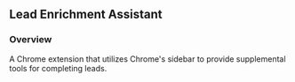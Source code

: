 ## Lead Enrichment Assistant
### Overview
A Chrome extension that utilizes Chrome's sidebar to provide supplemental tools for completing leads.
